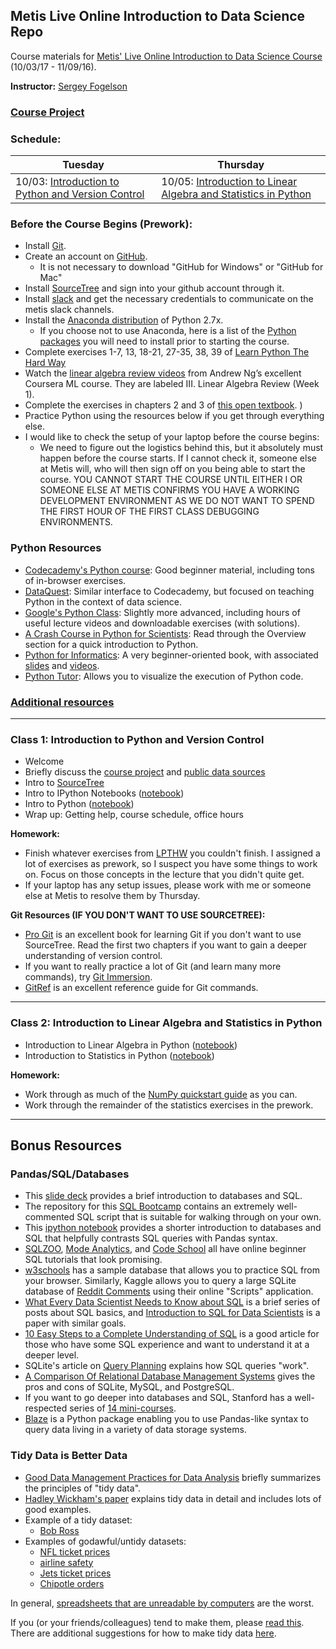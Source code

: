 ## Metis Live Online Introduction to Data Science Repo

Course materials for [Metis' Live Online Introduction to Data Science Course](http://www.thisismetis.com/introduction-to-data-science) (10/03/17 - 11/09/16).

**Instructor:** [Sergey Fogelson](https://www.linkedin.com/in/sergeyfogelson)

### [Course Project](project/README.md)

### Schedule:

Tuesday | Thursday
--- | ---
10/03: [Introduction to Python and Version Control](#class-1-introduction-to-python-and-version-control) | 10/05: [Introduction to Linear Algebra and Statistics in Python](#class-2-introduction-to-linear-algebra-and-statistics-in-python)

### Before the Course Begins (Prework):
* Install [Git](http://git-scm.com/downloads).
* Create an account on [GitHub](https://github.com/).
    * It is not necessary to download "GitHub for Windows" or "GitHub for Mac"
* Install [SourceTree](https://www.sourcetreeapp.com) and sign into your github account through it.
* Install [slack](https://slack.com) and get the necessary credentials to communicate on the metis slack channels.
* Install the [Anaconda distribution](http://continuum.io/downloads) of Python 2.7x.
    * If you choose not to use Anaconda, here is a list of the [Python packages](utils/python_packages.md) you will need to install prior to starting the course.
* Complete exercises 1-7, 13, 18-21, 27-35, 38, 39 of [Learn Python The Hard Way](http://learnpythonthehardway.org/book/)
* Watch the [linear algebra review videos](https://class.coursera.org/ml-005/lecture/preview) from Andrew Ng’s excellent Coursera ML course. They are labeled III. Linear Algebra Review (Week 1).
* Complete the exercises in chapters 2 and 3 of [this open textbook](https://www.openintro.org/stat/textbook.php).
)
* Practice Python using the resources below if you get through everything else.
* I would like to check the setup of your laptop before the course begins:
    * We need to figure out the logistics behind this, but it absolutely must happen before the course starts. If I cannot check it, someone else at Metis will, who will then sign off on you being able to start the course. YOU CANNOT START THE COURSE UNTIL EITHER I OR SOMEONE ELSE AT METIS CONFIRMS YOU HAVE A WORKING DEVELOPMENT ENVIRONMENT AS WE DO NOT WANT TO SPEND THE FIRST HOUR OF THE FIRST CLASS DEBUGGING ENVIRONMENTS.

### Python Resources
* [Codecademy's Python course](http://www.codecademy.com/en/tracks/python): Good beginner material, including tons of in-browser exercises.
* [DataQuest](https://dataquest.io/): Similar interface to Codecademy, but focused on teaching Python in the context of data science.
* [Google's Python Class](https://developers.google.com/edu/python/): Slightly more advanced, including hours of useful lecture videos and downloadable exercises (with solutions).
* [A Crash Course in Python for Scientists](http://nbviewer.ipython.org/gist/rpmuller/5920182): Read through the Overview section for a quick introduction to Python.
* [Python for Informatics](http://www.pythonlearn.com/book.php): A very beginner-oriented book, with associated [slides](https://drive.google.com/folderview?id=0B7X1ycQalUnyal9yeUx3VW81VDg&usp=sharing) and [videos](https://www.youtube.com/playlist?list=PLlRFEj9H3Oj4JXIwMwN1_ss1Tk8wZShEJ).
* [Python Tutor](http://pythontutor.com/): Allows you to visualize the execution of Python code.

### [Additional resources](#bonus-resources)

-----
### Class 1: Introduction to Python and Version Control
* Welcome
* Briefly discuss the [course project](project/README.md) and [public data sources](project/public_data.md)
* Intro to [SourceTree](https://www.sourcetreeapp.com)
* Intro to IPython Notebooks ([notebook](notebooks/01_intro_to_ipython_notebook.ipynb))
* Intro to Python ([notebook](notebooks/01_intro_to_python.ipynb))
* Wrap up: Getting help, course schedule, office hours

**Homework:**
* Finish whatever exercises from [LPTHW](http://learnpythonthehardway.org/book/) you couldn't finish. I assigned a lot of exercises as prework, so I suspect you have some things to work on. Focus on those concepts in the lecture that you didn't quite get.
* If your laptop has any setup issues, please work with me or someone else at Metis to resolve them by Thursday.

**Git Resources (IF YOU DON'T WANT TO USE SOURCETREE):**
* [Pro Git](http://git-scm.com/book/en/v2) is an excellent book for learning Git if you don't want to use SourceTree. Read the first two chapters if you want to gain a deeper understanding of version control.
* If you want to really practice a lot of Git (and learn many more commands), try [Git Immersion](http://gitimmersion.com/).
* [GitRef](http://gitref.org/) is an excellent reference guide for Git commands.

-----

### Class 2: Introduction to Linear Algebra and Statistics in Python
* Introduction to Linear Algebra in Python ([notebook](notebooks/02_intro_linalg.ipynb))
* Introduction to Statistics in Python ([notebook](notebooks/02_intro_stats.ipynb))

**Homework:**
* Work through as much of the [NumPy quickstart guide](https://docs.scipy.org/doc/numpy-dev/user/quickstart.html) as you can.
* Work through the remainder of the statistics exercises in the prework.

-----

## Bonus Resources

### Pandas/SQL/Databases
* This [slide deck](https://github.com/justmarkham/DAT5/blob/master/slides/20_sql.pdf) provides a brief introduction to databases and SQL.
* The repository for this [SQL Bootcamp](https://github.com/brandonmburroughs/sql_bootcamp) contains an extremely well-commented SQL script that is suitable for walking through on your own.
* This [ipython notebook](http://nbviewer.ipython.org/github/podopie/DAT18NYC/blob/master/classes/17-relational_databases.ipynb) provides a shorter introduction to databases and SQL that helpfully contrasts SQL queries with Pandas syntax.
* [SQLZOO](http://sqlzoo.net/wiki/SQL_Tutorial), [Mode Analytics](http://sqlschool.modeanalytics.com/), and [Code School](http://campus.codeschool.com/courses/try-sql/contents) all have online beginner SQL tutorials that look promising.
* [w3schools](http://www.w3schools.com/sql/trysql.asp?filename=trysql_select_all) has a sample database that allows you to practice SQL from your browser. Similarly, Kaggle allows you to query a large SQLite database of [Reddit Comments](https://www.kaggle.com/c/reddit-comments-may-2015/data) using their online "Scripts" application.
* [What Every Data Scientist Needs to Know about SQL](http://joshualande.com/data-science-sql/) is a brief series of posts about SQL basics, and [Introduction to SQL for Data Scientists](http://bensresearch.com/downloads/SQL.pdf) is a paper with similar goals.
* [10 Easy Steps to a Complete Understanding of SQL](http://tech.pro/tutorial/1555/10-easy-steps-to-a-complete-understanding-of-sql) is a good article for those who have some SQL experience and want to understand it at a deeper level.
* SQLite's article on [Query Planning](http://www.sqlite.org/queryplanner.html) explains how SQL queries "work".
* [A Comparison Of Relational Database Management Systems](https://www.digitalocean.com/community/tutorials/sqlite-vs-mysql-vs-postgresql-a-comparison-of-relational-database-management-systems) gives the pros and cons of SQLite, MySQL, and PostgreSQL.
* If you want to go deeper into databases and SQL, Stanford has a well-respected series of [14 mini-courses](https://lagunita.stanford.edu/courses/DB/2014/SelfPaced/about).
* [Blaze](http://blaze.readthedocs.org/en/latest/index.html) is a Python package enabling you to use Pandas-like syntax to query data living in a variety of data storage systems.

### Tidy Data is Better Data
* [Good Data Management Practices for Data Analysis](https://www.prometheusresearch.com/good-data-management-practices-for-data-analysis-tidy-data-part-2/) briefly summarizes the principles of "tidy data".
* [Hadley Wickham's paper](http://www.jstatsoft.org/v59/i10/paper) explains tidy data in detail and includes lots of good examples.
* Example of a tidy dataset:
    * [Bob Ross](https://github.com/fivethirtyeight/data/blob/master/bob-ross/elements-by-episode.csv)
* Examples of godawful/untidy datasets: 
    * [NFL ticket prices](https://github.com/fivethirtyeight/data/blob/master/nfl-ticket-prices/2014-average-ticket-price.csv)
    * [airline safety](https://github.com/fivethirtyeight/data/blob/master/airline-safety/airline-safety.csv)
    * [Jets ticket prices](https://github.com/fivethirtyeight/data/blob/master/nfl-ticket-prices/jets-buyer.csv)
    * [Chipotle orders](https://github.com/TheUpshot/chipotle/blob/master/orders.tsv)

In general, [spreadsheets that are unreadable by computers](https://bosker.wordpress.com/2014/12/05/the-government-statistical-services-terrible-spreadsheet-advice/) are the worst. 

If you (or your friends/colleagues) tend to make them, please [read this](http://www.clean-sheet.org/). There are additional suggestions for how to make tidy data [here](http://stats.stackexchange.com/questions/83614/best-practices-for-creating-tidy-data/83711#83711).
